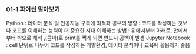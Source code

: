 ### 01-1 파이썬 알아보기
Python : 데이터 분석 및 인공지능 구축에 최적화
공부의 방향 : 코드를 작성하는 것보다 코드를 이해하는 능력이 더 중요한 시대
이해하는 방법 : 위에서부터 아래로, 안에서부터 밖으로 해석
,(콤마)로 print를 찍게 되면 반드시 공백이 발생
Jupyter Notebook : cell 단위로 나누어 코드를 작성하는 개발환경, 데이터 분석이나 교육에 활용하기 좋음
